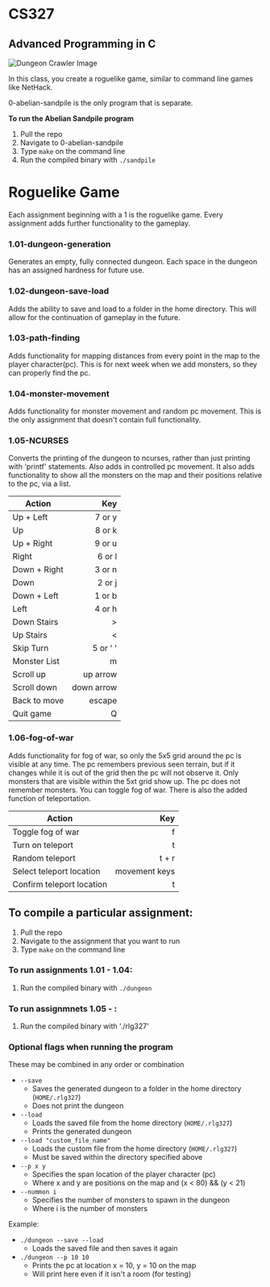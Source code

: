 # CS327
## Advanced Programming in C

![Dungeon Crawler Image](https://dev.maxwelltalley.com/assets/images/dungeonCrawler.png)

In this class, you create a roguelike game, similar to command line games like NetHack.

0-abelian-sandpile is the only program that is separate.

**To run the Abelian Sandpile program**
1. Pull the repo
1. Navigate to 0-abelian-sandpile
1. Type `make` on the command line
1. Run the compiled binary with `./sandpile`

# Roguelike Game

Each assignment beginning with a 1 is the roguelike game. Every assignment adds further functionality to the gameplay.

### 1.01-dungeon-generation
Generates an empty, fully connected dungeon. Each space in the dungeon has an assigned hardness for future use.

### 1.02-dungeon-save-load
Adds the ability to save and load to a folder in the home directory. This will allow for the continuation of gameplay in the future.

### 1.03-path-finding
Adds functionality for mapping distances from every point in the map to the player character(pc). This is for next week when we add monsters, so they can properly find the pc.

### 1.04-monster-movement
Adds functionality for monster movement and random pc movement. This is the only assignment that doesn't contain full functionality.

### 1.05-NCURSES
Converts the printing of the dungeon to ncurses, rather than just printing with 'printf' statements. Also adds in controlled pc movement. It also adds functionality to show all the monsters on the map and their positions relative to the pc, via a list.

| Action       | Key        |
| ------------ | ---------: |
| Up + Left    | 7 or y     |
| Up           | 8 or k     |
| Up + Right   | 9 or u     |
| Right        | 6 or l     |
| Down + Right | 3 or n     |
| Down         | 2 or j     |
| Down + Left  | 1 or b     |
| Left         | 4 or h     |
| Down Stairs  | >          |
| Up Stairs    | <          |
| Skip Turn    | 5 or ' '   |
| Monster List | m          |
| Scroll up    | up arrow   |
| Scroll down  | down arrow |
| Back to move | escape     |
| Quit game    | Q          |

### 1.06-fog-of-war
Adds functionality for fog of war, so only the 5x5 grid around the pc is visible at any time. The pc remembers previous seen terrain, but if it changes while it is out of the grid then the pc will not observe it. Only monsters that are visible within the 5xt grid show up. The pc does not remember monsters. You can toggle fog of war. There is also the added function of teleportation. 

| Action                    | Key           |
| ------------------------- | ------------: |
| Toggle fog of war         | f             | 
| Turn on teleport          | t             |
| Random teleport           | t + r         |
| Select teleport location  | movement keys |
| Confirm teleport location | t             |

## To compile a particular assignment:
1. Pull the repo
1. Navigate to the assignment that you want to run
1. Type `make` on the command line

### To run assignments 1.01 - 1.04:
1. Run the compiled binary with `./dungeon`

### To run assignmnets 1.05 - :
1. Run the compiled binary with './rlg327'

### Optional flags when running the program
These may be combined in any order or combination
* `--save`
    * Saves the generated dungeon to a folder in the home directory (`HOME/.rlg327`)
    * Does not print the dungeon
* `--load`
    * Loads the saved file from the home directory (`HOME/.rlg327`)
    * Prints the generated dungeon
* `--load "custom_file_name"`
    * Loads the custom file from the home directory (`HOME/.rlg327`)
    * Must be saved within the directory specified above
* `--p x y`
    * Specifies the span location of the player character (pc)
    * Where x and y are positions on the map and (x < 80) && (y < 21)
* `--nummon i`
	* Specifies the number of monsters to spawn in the dungeon
	* Where i is the number of monsters

Example:
* `./dungeon --save --load`
    * Loads the saved file and then saves it again
* `./dungeon --p 10 10`
    * Prints the pc at location x = 10, y = 10 on the map
    * Will print here even if it isn't a room (for testing)
